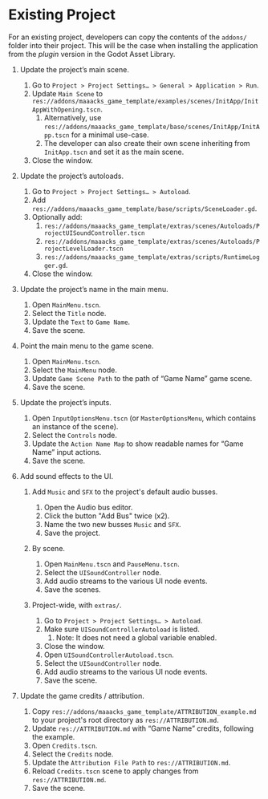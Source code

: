 # Existing Project

For an existing project, developers can copy the contents of the `addons/` folder into their project. This will be the case when installing the application from the *plugin* version in the Godot Asset Library.

  

1.  Update the project’s main scene.
    

    1.  Go to `Project > Project Settings… > General > Application > Run`.
    2.  Update `Main Scene` to `res://addons/maaacks_game_template/examples/scenes/InitApp/InitAppWithOpening.tscn`.
        1.  Alternatively, use `res://addons/maaacks_game_template/base/scenes/InitApp/InitApp.tscn` for a minimal use-case.
        2.  The developer can also create their own scene inheriting from `InitApp.tscn` and set it as the main scene.
    3.  Close the window.
    

2.  Update the project’s autoloads.
    

    1.  Go to `Project > Project Settings… > Autoload`.
    2.  Add `res://addons/maaacks_game_template/base/scripts/SceneLoader.gd`.
    3.  Optionally add:
        1.  `res://addons/maaacks_game_template/extras/scenes/Autoloads/ProjectUISoundController.tscn`
        1.  `res://addons/maaacks_game_template/extras/scenes/Autoloads/ProjectLevelLoader.tscn`
        2.  `res://addons/maaacks_game_template/extras/scripts/RuntimeLogger.gd`.
    4.  Close the window.

3.  Update the project’s name in the main menu.
    

    1.  Open `MainMenu.tscn`.
    2.  Select the `Title` node.
    3.  Update the `Text` to `Game Name`.
    4.  Save the scene.
    

4.  Point the main menu to the game scene.
    

    1.  Open `MainMenu.tscn`.
    2.  Select the `MainMenu` node.
    3.  Update `Game Scene Path` to the path of “Game Name” game scene.
    4.  Save the scene.
    

5.  Update the project’s inputs.
    

    1.  Open `InputOptionsMenu.tscn` (or `MasterOptionsMenu`, which contains an instance of the scene).
    2.  Select the `Controls` node.
    3.  Update the `Action Name Map` to show readable names for “Game Name” input actions.
    4.  Save the scene.


6.  Add sound effects to the UI.

    1.  Add `Music` and `SFX` to the project's default audio busses.

        1.  Open the Audio bus editor.
        2.  Click the button "Add Bus" twice (x2).
        3.  Name the two new busses `Music` and `SFX`.
        4.  Save the project.


    2.  By scene.


        1.  Open `MainMenu.tscn` and `PauseMenu.tscn`.
        2.  Select the `UISoundController` node.
        3.  Add audio streams to the various UI node events.
        4.  Save the scenes.


    3.  Project-wide, with `extras/`.


        1.  Go to `Project > Project Settings… > Autoload`.
        2.  Make sure `UISoundControllerAutoload` is listed.
            1.  Note: It does not need a global variable enabled.
        3.  Close the window.        
        4.  Open `UISoundControllerAutoload.tscn`.
        5.  Select the `UISoundController` node.
        6.  Add audio streams to the various UI node events.
        7.  Save the scene.
   

7.  Update the game credits / attribution.
    

    1.  Copy `res://addons/maaacks_game_template/ATTRIBUTION_example.md` to your project's root directory as `res://ATTRIBUTION.md`.
    2.  Update `res://ATTRIBUTION.md` with “Game Name” credits, following the example.
    3.  Open `Credits.tscn`.
    4.  Select the `Credits` node.
    5.  Update the `Attribution File Path` to `res://ATTRIBUTION.md`.
    6.  Reload `Credits.tscn` scene to apply changes from `res://ATTRIBUTION.md`.
    7.  Save the scene.
   